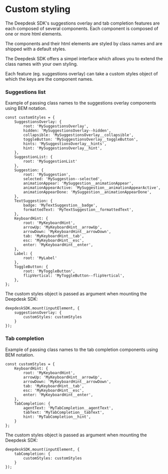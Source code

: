 # Custom styling

The Deepdesk SDK's suggestions overlay and tab completion features are each composed of several components. Each component is composed of one or more html elements.

The components and their html elements are styled by class names and are shipped with a default styles.

The Deepdesk SDK offers a simpel interface which allows you to extend the class names with your own styling.

Each feature (eg. suggestions overlay) can take a custom styles object of which the keys are the component names.

### Suggestions list

Example of passing class names to the suggestions overlay components using BEM notation.

```
const customStyles = {
    SuggestionsOverlay: {
        root: 'MySuggestionsOverlay',
        hidden: 'MySuggestionsOverlay--hidden',
        collapsible: 'MySuggestionsOverlay__collapsible',
        toggleButton: 'MySuggestionsOverlay__toggleButton',
        hints: 'MySuggestionsOverlay__hints',
        hint: 'MySuggestionsOverlay__hint',
    },
    SuggestionList: {
        root: 'MySuggestionList'
    },
    Suggestion: {
        root: 'MySuggestion',
        selected: 'MySuggestion--selected',
        animationAppear: 'MySuggestion__animationAppear',
        animationAppearActive: 'MySuggestion__animationAppearActive',
        animationAppearDone: 'MySuggestion__animationAppearDone',
    },
    TextSuggestion: {
        badge: 'MyTextSuggestion__badge',
        formattedText: 'MyTextSuggestion__formattedText',
    },
    KeyboardHint: {
        root: 'MyKeyboardHint',
        arrowUp: 'MyKeyboardHint__arrowUp',
        arrowDown: 'MyKeyboardHint__arrowDown',
        tab: 'MyKeyboardHint__tab',
        esc: 'MyKeyboardHint__esc',
        enter: 'MyKeyboardHint__enter',
    },
    Label: {
        root: 'MyLabel'
    },
    ToggleButton: {
        root: 'MyToggleButton',
        flipVertical: 'MyToggleButton--flipVertical',
    },
};
```

The custom styles object is passed as argument when mounting the Deepdesk SDK:

```
deepdeskSDK.mount(inputElement, {
    suggestionsOverlay: {
        customStyles: customStyles
    }
});
```

### Tab completion

Example of passing class names to the tab completion components using BEM notation.

```
const customStyles = {
    KeyboardHint: {
        root: 'MyKeyboardHint',
        arrowUp: 'MyKeyboardHint__arrowUp',
        arrowDown: 'MyKeyboardHint__arrowDown',
        tab: 'MyKeyboardHint__tab',
        esc: 'MyKeyboardHint__esc',
        enter: 'MyKeyboardHint__enter',
    },
    TabCompletion: {
        agentText: 'MyTabCompletion__agentText',
        tabText: 'MyTabCompletion__tabText',
        hint: 'MyTabCompletion__hint',
    }
};
```

The custom styles object is passed as argument when mounting the Deepdesk SDK:

```
deepdeskSDK.mount(inputElement, {
    tabCompletion: {
        customStyles: customStyles
    }
});
```